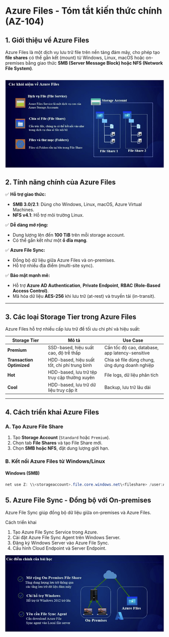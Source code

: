 # **Azure Files - Tóm tắt kiến thức chính (AZ-104)**  

## **1. Giới thiệu về Azure Files**  
Azure Files là một dịch vụ lưu trữ file trên nền tảng đám mây, cho phép tạo **file shares** có thể gắn kết (mount) từ Windows, Linux, macOS hoặc on-premises bằng giao thức **SMB (Server Message Block) hoặc NFS (Network File System)**.

![type](../assets/section5/azure_file.png)
---

## **2. Tính năng chính của Azure Files**  
✅ **Hỗ trợ giao thức:**  
   - **SMB 3.0/2.1**: Dùng cho Windows, Linux, macOS, Azure Virtual Machines.  
   - **NFS v4.1**: Hỗ trợ môi trường Linux.  

✅ **Dễ dàng mở rộng:**  
   - Dung lượng lên đến **100 TiB** trên mỗi storage account.  
   - Có thể gắn kết như một **ổ đĩa mạng**.  

✅ **Azure File Sync:**  
   - Đồng bộ dữ liệu giữa Azure Files và on-premises.  
   - Hỗ trợ nhiều địa điểm (multi-site sync).  

✅ **Bảo mật mạnh mẽ:**  
   - Hỗ trợ **Azure AD Authentication**, **Private Endpoint**, **RBAC (Role-Based Access Control)**.  
   - Mã hóa dữ liệu **AES-256** khi lưu trữ (at-rest) và truyền tải (in-transit).  

---

## **3. Các loại Storage Tier trong Azure Files**  
Azure Files hỗ trợ nhiều cấp lưu trữ để tối ưu chi phí và hiệu suất:  

| **Storage Tier**   | **Mô tả** | **Use Case** |
|------------------|-----------|-------------|
| **Premium**   | SSD-based, hiệu suất cao, độ trễ thấp | Cần tốc độ cao, database, app latency-sensitive |
| **Transaction Optimized** | HDD-based, hiệu suất tốt, chi phí trung bình | Chia sẻ file dùng chung, ứng dụng doanh nghiệp |
| **Hot** | HDD-based, lưu trữ tệp truy cập thường xuyên | File logs, dữ liệu phân tích |
| **Cool** | HDD-based, lưu trữ dữ liệu truy cập ít | Backup, lưu trữ lâu dài |

---

## **4. Cách triển khai Azure Files**  
### **A. Tạo Azure File Share**  
1. Tạo **Storage Account** (`Standard` hoặc `Premium`).  
2. Chọn tab **File Shares** và tạo File Share mới.  
3. Chọn **SMB hoặc NFS**, đặt dung lượng giới hạn.  

### **B. Kết nối Azure Files từ Windows/Linux**  
#### **Windows (SMB)**  
```powershell
net use Z: \\<storageaccount>.file.core.windows.net\<fileshare> /user:Azure\<storageaccount> <storagekey>
```

## 5. Azure File Sync - Đồng bộ với On-premises
Azure File Sync giúp đồng bộ dữ liệu giữa on-premises và Azure Files.

Cách triển khai
1. Tạo Azure File Sync Service trong Azure.
2. Cài đặt Azure File Sync Agent trên Windows Server.
3. Đăng ký Windows Server vào Azure File Sync.
4. Cấu hình Cloud Endpoint và Server Endpoint.

![type](../assets/section5/azure_file_share.png)